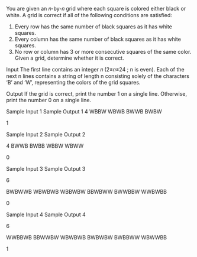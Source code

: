 You are given an 𝑛-by-𝑛 grid where each square is colored either black or white. A grid is correct if all of the following conditions are satisfied:

1. Every row has the same number of black squares as it has white squares.
2. Every column has the same number of black squares as it has white squares.
3. No row or column has 3 or more consecutive squares of the same color.
Given a grid, determine whether it is correct.

Input
The first line contains an integer 𝑛 (2≤𝑛≤24 ; n is even). Each of the next n lines contains a string of length n consisting solely of the characters ‘B’ and ‘W’, representing the colors of the grid squares.

Output
If the grid is correct, print the number 1 on a single line. Otherwise, print the number 0 on a single line.

Sample Input 1	Sample Output 1
4
WBBW
WBWB
BWWB
BWBW

1

Sample Input 2	Sample Output 2

4
BWWB
BWBB
WBBW
WBWW

0

Sample Input 3	Sample Output 3

6

BWBWWB
WBWBWB
WBBWBW
BBWBWW
BWWBBW
WWBWBB

0

Sample Input 4	Sample Output 4

6

WWBBWB
BBWWBW
WBWBWB
BWBWBW
BWBBWW
WBWWBB

1
